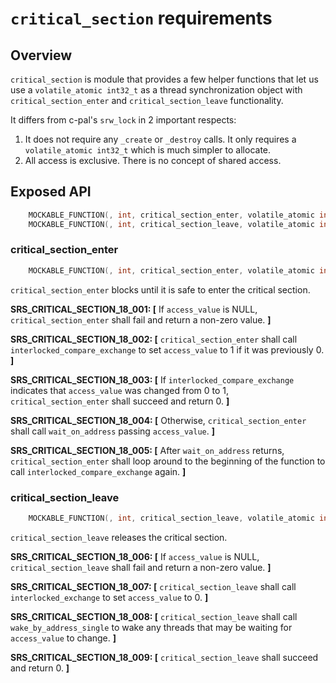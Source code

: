`critical_section` requirements
================

## Overview

`critical_section` is module that provides a few helper functions that let us use a `volatile_atomic int32_t` as a thread synchronization object with `critical_section_enter` and `critical_section_leave` functionality.

It differs from c-pal's `srw_lock` in 2 important respects:
1. It does not require any `_create` or `_destroy` calls.  It only requires a `volatile_atomic int32_t` which is much simpler to allocate.
2. All access is exclusive.  There is no concept of shared access.

## Exposed API

```c
    MOCKABLE_FUNCTION(, int, critical_section_enter, volatile_atomic int32_t*, access_value);
    MOCKABLE_FUNCTION(, int, critical_section_leave, volatile_atomic int32_t*, access_value);
```

### critical_section_enter

```c
    MOCKABLE_FUNCTION(, int, critical_section_enter, volatile_atomic int32_t*, access_value);
```
`critical_section_enter` blocks until it is safe to enter the critical section.

**SRS_CRITICAL_SECTION_18_001: [** If `access_value` is NULL, `critical_section_enter` shall fail and return a non-zero value. **]**

**SRS_CRITICAL_SECTION_18_002: [** `critical_section_enter` shall call `interlocked_compare_exchange` to set `access_value` to 1 if it was previously 0. **]**

**SRS_CRITICAL_SECTION_18_003: [** If `interlocked_compare_exchange` indicates that `access_value` was changed from 0 to 1, `critical_section_enter` shall succeed and return 0. **]**

**SRS_CRITICAL_SECTION_18_004: [** Otherwise, `critical_section_enter` shall call `wait_on_address` passing `access_value`. **]**

**SRS_CRITICAL_SECTION_18_005: [** After `wait_on_address` returns, `critical_section_enter` shall loop around to the beginning of the function to call `interlocked_compare_exchange` again. **]**



### critical_section_leave

```c
    MOCKABLE_FUNCTION(, int, critical_section_leave, volatile_atomic int32_t*, access_value);
```
`critical_section_leave` releases the critical section.

**SRS_CRITICAL_SECTION_18_006: [** If `access_value` is NULL, `critical_section_leave` shall fail and return a non-zero value. **]**

**SRS_CRITICAL_SECTION_18_007: [** `critical_section_leave` shall call `interlocked_exchange` to set `access_value` to 0. **]**

**SRS_CRITICAL_SECTION_18_008: [** `critical_section_leave` shall call `wake_by_address_single` to wake any threads that may be waiting for `access_value` to change. **]**

**SRS_CRITICAL_SECTION_18_009: [** `critical_section_leave` shall succeed and return 0. **]**
